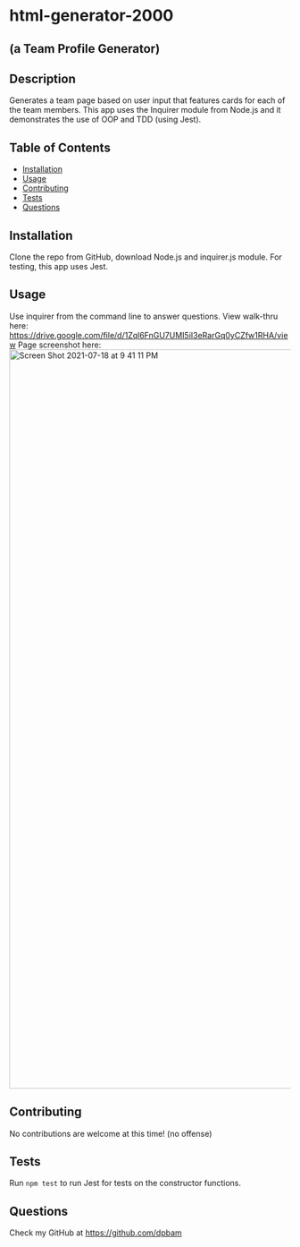 # html-generator-2000

## (a Team Profile Generator)

## Description

Generates a team page based on user input that features cards for each of the team members. This app uses the Inquirer module from Node.js and it demonstrates the use of OOP and TDD (using Jest).

## Table of Contents

- [Installation](#installation)
- [Usage](#usage)
- [Contributing](#contributing)
- [Tests](#tests)
- [Questions](#questions)

## Installation

Clone the repo from GitHub, download Node.js and inquirer.js module. For testing, this app uses Jest.

## Usage

Use inquirer from the command line to answer questions. View walk-thru here: https://drive.google.com/file/d/1Zql6FnGU7UMI5iI3eRarGq0yCZfw1RHA/view
Page screenshot here: <img width="1321" alt="Screen Shot 2021-07-18 at 9 41 11 PM" src="https://user-images.githubusercontent.com/82355287/126099578-6ac12825-a79e-4e4f-b9c4-f4139c015e61.png">

## Contributing

No contributions are welcome at this time! (no offense)

## Tests

Run `npm test` to run Jest for tests on the constructor functions.

## Questions

Check my GitHub at https://github.com/dpbam
